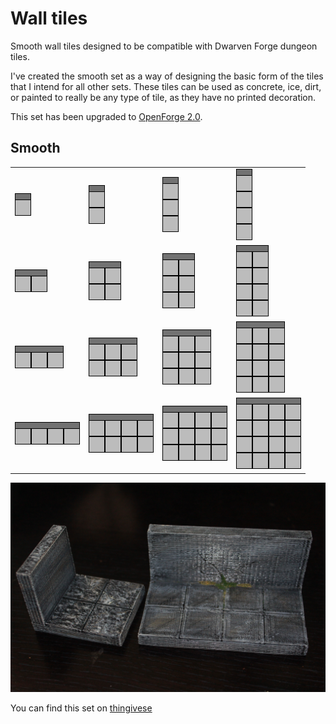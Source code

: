 Wall tiles
===========

Smooth wall tiles designed to be compatible with Dwarven Forge dungeon tiles.

I've created the smooth set as a way of designing the basic form of the tiles that I intend for all other sets.  These tiles can be used as concrete, ice, dirt, or painted to really be any type of tile, as they have no printed decoration.

This set has been upgraded to [OpenForge 2.0](https://github.com/devonjones/OpenForge).

Smooth
------

<table>
<tr>
  <td><a href="smooth_edge_wall_1x1.stl"><img src="images/1x1.png"></a></td>
  <td><a href="smooth_edge_wall_1x2.stl"><img src="images/1x2.png"></a></td>
  <td><a href="smooth_edge_wall_1x3.stl"><img src="images/1x3.png"></a></td>
  <td><a href="smooth_edge_wall_1x4.stl"><img src="images/1x4.png"></a></td>
</tr>
<tr>
  <td><a href="smooth_edge_wall_2x1.stl"><img src="images/2x1.png"></a></td>
  <td><a href="smooth_edge_wall_2x2.stl"><img src="images/2x2.png"></a></td>
  <td><a href="smooth_edge_wall_2x3.stl"><img src="images/2x3.png"></a></td>
  <td><a href="smooth_edge_wall_2x4.stl"><img src="images/2x4.png"></a></td>
</tr>
<tr>
  <td><a href="smooth_edge_wall_3x1.stl"><img src="images/3x1.png"></a></td>
  <td><a href="smooth_edge_wall_3x2.stl"><img src="images/3x2.png"></a></td>
  <td><a href="smooth_edge_wall_3x3.stl"><img src="images/3x3.png"></a></td>
  <td><a href="smooth_edge_wall_3x4.stl"><img src="images/3x4.png"></a></td>
</tr>
<tr>
  <td><a href="smooth_edge_wall_4x1.stl"><img src="images/4x1.png"></a></td>
  <td><a href="smooth_edge_wall_4x2.stl"><img src="images/4x2.png"></a></td>
  <td><a href="smooth_edge_wall_4x3.stl"><img src="images/4x3.png"></a></td>
  <td><a href="smooth_edge_wall_4x4.stl"><img src="images/4x4.png"></a></td>
</tr>
</table>

![2x2 wall](images/IMG_7756.JPG)

You can find this set on [thingivese](http://www.thingiverse.com/thing:234363)

